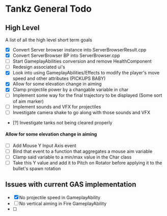 # Tankz General Todo

## High Level

A list of all the high level short term goals 

- [x] Convert Server browser instance into ServerBrowserResult.cpp 
- [x] Convert ServerBrowser BP into ServerBrowser.cpp
- [ ] Start GameplayAbilities conversion and remove HealthComponent
- [ ] Redesign associated ui's
- [x] Look into using GameplayAbilities/Effects to modify the player's move speed and other attributes (PICKUPS BABY)
- [x] Allow for some elevation change in aiming
- [x] Clamp projectile power by a changable variable in char
- [ ] Implement some way for the final trajectory to be displayed (Some sort of aim marker)
- [ ] Implement sounds and VFX for projectiles
- [ ] Investigate camera shake to go along with those sounds and VFX
- [?] Investigate tanks not being cleared properly


#### Allow for some elevation change in aiming
- [ ] Add Mouse Y Input Axis event
- [ ] Bind that event to a function that aggregates a mouse aim variable
- [ ] Clamp said variable to a min/max value in the Char class
- [ ] Take this Y value and add it to Pitch on Rotator before applying it to the bullet's spawn rotation

## Issues with current GAS implementation
- [x] No projectile speed in GameplayAbility
- [ ] No vertical aiming in Fire GameplayAbility
- [ ]